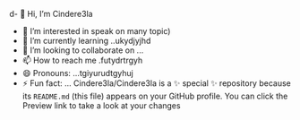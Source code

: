 d- 👋 Hi, I’m Cindere3la
- 👀 I’m interested in speak on many topic)
- 🌱 I’m currently learning ..ukydjyjhd
- 💞️ I’m looking to collaborate on ...
- 📫 How to reach me .futydrtrgyh
- 😄 Pronouns: ...tgiyurudtgyhuj
- ⚡ Fun fact: ...
Cindere3la/Cindere3la is a ✨ special ✨ repository because its `README.md` (this file) appears on your GitHub profile.
You can click the Preview link to take a look at your changes
